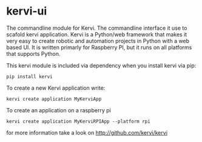 # kervi-ui
The commandline module for Kervi. The commandline interface it use to scafold kervi application. Kervi is a Python/web framework that makes it very easy to create robotic and automation projects in Python with a web based UI.
It is written primarly for Raspberry PI, but it runs on all platforms that supports Python. 

This kervi module is included via dependency when you install kervi via pip:

```
pip install kervi
```

To create a new Kervi application write:
```
kervi create application MyKerviApp 
```

To create an application on a raspberry pi
```
kervi create application MyKerviRPIApp --platform rpi 
```

for more information take a look on http://github.com/kervi/kervi